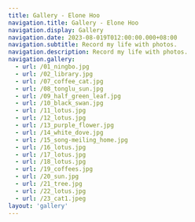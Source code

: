 ```yaml
---
title: Gallery - Elone Hoo
navigation.title: Gallery - Elone Hoo
navigation.display: Gallery
navigation.date: 2023-08-019T012:00:00.000+08:00
navigation.subtitle: Record my life with photos.
navigation.description: Record my life with photos.
navigation.gallery:
  - url: /01_ningbo.jpg
  - url: /02_library.jpg
  - url: /07_coffee_cat.jpg
  - url: /08_tonglu_sun.jpg
  - url: /09_half_green_leaf.jpg
  - url: /10_black_swan.jpg
  - url: /11_lotus.jpg
  - url: /12_lotus.jpg
  - url: /13_purple_flower.jpg
  - url: /14_white_dove.jpg
  - url: /15_song-meiling_home.jpg
  - url: /16_lotus.jpg
  - url: /17_lotus.jpg
  - url: /18_lotus.jpg
  - url: /19_coffees.jpg
  - url: /20_sun.jpg
  - url: /21_tree.jpg
  - url: /22_lotus.jpg
  - url: /23_cat1.jpeg
layout: 'gallery'
---
```

